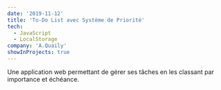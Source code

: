 ```yaml
---
date: '2019-11-12'
title: 'To-Do List avec Système de Priorité'
tech:
  - JavaScript
  - LocalStorage
company: 'A.Quaily'
showInProjects: true
---
```


Une application web permettant de gérer ses tâches en les classant par importance et échéance. 